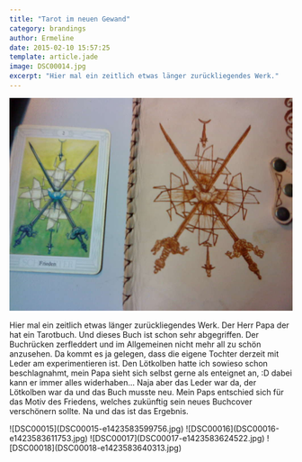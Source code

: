 ```yaml
---
title: "Tarot im neuen Gewand"
category: brandings
author: Ermeline
date: 2015-02-10 15:57:25
template: article.jade
image: DSC00014.jpg
excerpt: "Hier mal ein zeitlich etwas länger zurückliegendes Werk."
---
```


![DSC00014](DSC00014.jpg)

Hier mal ein zeitlich etwas länger zurückliegendes Werk. Der Herr Papa der hat ein Tarotbuch. Und dieses Buch ist schon sehr abgegriffen. Der Buchrücken zerfleddert und im Allgemeinen nicht mehr all zu schön anzusehen. Da kommt es ja gelegen, dass die eigene Tochter derzeit mit Leder am experimentieren ist. Den Lötkolben hatte ich sowieso schon beschlagnahmt, mein Papa sieht sich selbst gerne als enteignet an, :D dabei kann er immer alles widerhaben... Naja aber das Leder war da, der Lötkolben war da und das Buch musste neu. Mein Paps entschied sich für das Motiv des Friedens, welches zukünftig sein neues Buchcover verschönern sollte. Na und das ist das Ergebnis.  

<div id='slides' class='slideshow slideshow_portrait'>
![DSC00015](DSC00015-e1423583599756.jpg)
![DSC00016](DSC00016-e1423583611753.jpg)
![DSC00017](DSC00017-e1423583624522.jpg)
![DSC00018](DSC00018-e1423583640313.jpg)
</div>
